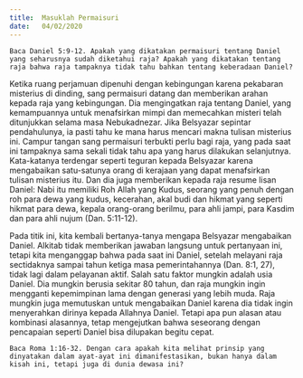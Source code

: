 ```yaml
---
title:  Masuklah Permaisuri
date:   04/02/2020
---
```


`Baca Daniel 5:9-12. Apakah yang dikatakan permaisuri tentang Daniel yang seharusnya sudah diketahui raja? Apakah yang dikatakan tentang raja bahwa raja tampaknya tidak tahu bahkan tentang keberadaan Daniel?`

Ketika ruang perjamuan dipenuhi dengan kebingungan karena pekabaran misterius di dinding, sang permaisuri datang dan memberikan arahan kepada raja yang kebingungan. Dia mengingatkan raja tentang Daniel, yang kemampuannya untuk menafsirkan mimpi dan memecahkan misteri telah ditunjukkan selama masa Nebukadnezar. Jika Belsyazar sepintar pendahulunya, ia pasti tahu ke mana harus mencari makna tulisan misterius ini. Campur tangan sang permaisuri terbukti perlu bagi raja, yang pada saat ini tampaknya sama sekali tidak tahu apa yang harus dilakukan selanjutnya. Kata-katanya terdengar seperti teguran kepada Belsyazar karena mengabaikan satu-satunya orang di kerajaan yang dapat menafsirkan tulisan misterius itu. Dan dia juga memberikan kepada raja resume lisan Daniel: Nabi itu memiliki Roh Allah yang Kudus, seorang yang penuh dengan roh para dewa yang kudus, kecerahan, akal budi dan hikmat yang seperti hikmat para dewa, kepala orang-orang berilmu, para ahli jampi, para Kasdim dan para ahli nujum (Dan. 5:11-12).

Pada titik ini, kita kembali bertanya-tanya mengapa Belsyazar mengabaikan Daniel. Alkitab tidak memberikan jawaban langsung untuk pertanyaan ini, tetapi kita menganggap bahwa pada saat ini Daniel, setelah melayani raja sectidaknya sampai tahun ketiga masa pemerintahannya (Dan. 8:1, 27), tidak lagi dalam pelayanan aktif. Salah satu faktor mungkin adalah usia Daniel. Dia mungkin berusia sekitar 80 tahun, dan raja mungkin ingin mengganti kepemimpinan lama dengan generasi yang lebih muda. Raja mungkin juga memutuskan untuk mengabaikan Daniel karena dia tidak ingin menyerahkan dirinya kepada Allahnya Daniel. Tetapi apa pun alasan atau kombinasi alasannya, tetap mengejutkan bahwa seseorang dengan pencapaian seperti Daniel bisa dilupakan begitu cepat.

`Baca Roma 1:16-32. Dengan cara apakah kita melihat prinsip yang dinyatakan dalam ayat-ayat ini dimanifestasikan, bukan hanya dalam kisah ini, tetapi juga di dunia dewasa ini?`